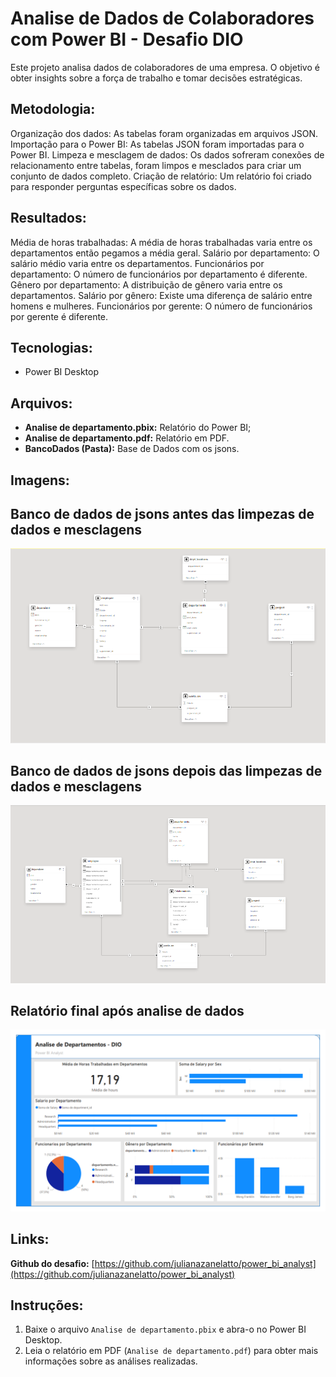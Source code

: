 # Analise de Dados de Colaboradores com Power BI - Desafio DIO

Este projeto analisa dados de colaboradores de uma empresa. O objetivo é obter insights sobre a força de trabalho e tomar decisões estratégicas.

## **Metodologia:**

Organização dos dados: As tabelas foram organizadas em arquivos JSON.
Importação para o Power BI: As tabelas JSON foram importadas para o Power BI.
Limpeza e mesclagem de dados: Os dados sofreram conexões de relacionamento entre tabelas, foram limpos e mesclados para criar um conjunto de dados completo.
Criação de relatório: Um relatório foi criado para responder perguntas específicas sobre os dados.

## **Resultados:**

Média de horas trabalhadas: A média de horas trabalhadas varia entre os departamentos então pegamos a média geral.
Salário por departamento: O salário médio varia entre os departamentos.
Funcionários por departamento: O número de funcionários por departamento é diferente.
Gênero por departamento: A distribuição de gênero varia entre os departamentos.
Salário por gênero: Existe uma diferença de salário entre homens e mulheres.
Funcionários por gerente: O número de funcionários por gerente é diferente.

## **Tecnologias:**

- Power BI Desktop

## **Arquivos:**

* **Analise de departamento.pbix:** Relatório do Power BI;
* **Analise de departamento.pdf:** Relatório em PDF.
* **BancoDados (Pasta):** Base de Dados com os jsons.

## **Imagens:**

## Banco de dados de jsons antes das limpezas de dados e mesclagens
<div align="center">
  <img src="imgs/Banco de dados.png" alt="Imagem do Banco de Dados no Power BI">
</div>

## Banco de dados de jsons depois das limpezas de dados e mesclagens
<div align="center">
  <img src="imgs/Banco de dados - After.png" alt="Imagem do Banco de Dados depois das mesclagens no Power BI">
</div>

## Relatório final após analise de dados
<div align="center">
  <img src="imgs/Relatorio_Colaboradores.png" alt="Imagem do Relatorio Power BI">
</div>

## **Links:**

**Github do desafio:** [https://github.com/julianazanelatto/power_bi_analyst](https://github.com/julianazanelatto/power_bi_analyst)

## **Instruções:**

1. Baixe o arquivo `Analise de departamento.pbix` e abra-o no Power BI Desktop.
2. Leia o relatório em PDF (`Analise de departamento.pdf`) para obter mais informações sobre as análises realizadas.



